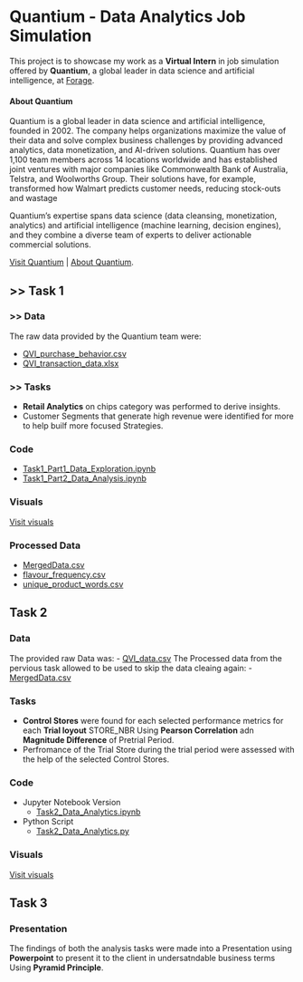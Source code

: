 # Quantium - Data Analytics Job Simulation
This project is to showcase my work as a **Virtual Intern** in job simulation offered by **Quantium**, a global leader in data science and artificial intelligence, at [Forage](https://www.theforage.com/profile/iXCrcHQebeuZdrvMo).
#### About Quantium
Quantium is a global leader in data science and artificial intelligence, founded in 2002. The company helps organizations maximize the value of their data and solve complex business challenges by providing advanced analytics, data monetization, and AI-driven solutions. Quantium has over 1,100 team members across 14 locations worldwide and has established joint ventures with major companies like Commonwealth Bank of Australia, Telstra, and Woolworths Group. Their solutions have, for example, transformed how Walmart predicts customer needs, reducing stock-outs and wastage

Quantium’s expertise spans data science (data cleansing, monetization, analytics) and artificial intelligence (machine learning, decision engines), and they combine a diverse team of experts to deliver actionable commercial solutions.

[Visit Quantium](https://quantium.com/)  |  [About Quantium](https://quantium.com/about-us/).

## >> Task 1
### >> Data
The raw data provided by the Quantium team were:
- [QVI_purchase_behavior.csv](https://github.com/saran-rey/Quantium-Data-Analysis-Job-Sim/blob/main/Task%201/data/raw/QVI_purchase_behaviour.csv)
- [QVI_transaction_data.xlsx](https://github.com/saran-rey/Quantium-Data-Analysis-Job-Sim/blob/main/Task%201/data/raw/QVI_transaction_data.xlsx)

### >> Tasks
- **Retail Analytics** on chips category was performed to derive insights.
- Customer Segments that generate high revenue were identified for more to help builf more focused Strategies.

### Code
- [Task1_Part1_Data_Exploration.ipynb](https://github.com/saran-rey/Quantium-Data-Analysis-Job-Sim/blob/main/Task%201/data%20analysis/Task1_Part1_Data_Exploration.ipynb)
- [Task1_Part2_Data_Analysis.ipynb](https://github.com/saran-rey/Quantium-Data-Analysis-Job-Sim/blob/main/Task%201/data%20analysis/Task1_Part2_Data_Analysis.ipynb)
 
### Visuals
[Visit visuals](https://github.com/saran-rey/Quantium-Data-Analysis-Job-Sim/tree/main/Task%201/data%20analysis/visuals)

### Processed Data
- [MergedData.csv](https://github.com/saran-rey/Quantium-Data-Analysis-Job-Sim/blob/main/Task%201/data/processed/MergedData.csv)
- [flavour_frequency.csv](https://github.com/saran-rey/Quantium-Data-Analysis-Job-Sim/blob/main/Task%201/data/processed/flavour_frequency.csv)
- [unique_product_words.csv](https://github.com/saran-rey/Quantium-Data-Analysis-Job-Sim/blob/main/Task%201/data/processed/unique_product_words.csv)

## Task 2
### Data
The provided raw Data was:
    - [QVI_data.csv](https://github.com/saran-rey/Quantium-Data-Analysis-Job-Sim/blob/main/Task%202/QVI_data.csv)
The Processed data from the pervious task allowed to be used to skip the data cleaing again:
    - [MergedData.csv](https://github.com/saran-rey/Quantium-Data-Analysis-Job-Sim/blob/main/Task%201/data/processed/MergedData.csv)

### Tasks
- **Control Stores** were found for each selected performance metrics for each **Trial loyout** STORE_NBR Using **Pearson Correlation** adn **Magnitude Difference** of Pretrial Period.
- Perfromance of the Trial Store during the trial period were assessed with the help of the selected Control Stores.

### Code
- Jupyter Notebook Version
    - [Task2_Data_Analytics.ipynb](https://github.com/saran-rey/Quantium-Data-Analysis-Job-Sim/blob/main/Task%202/Task2_Data_Analytics.ipynb)
- Python Script
    - [Task2_Data_Analytics.py](https://github.com/saran-rey/Quantium-Data-Analysis-Job-Sim/blob/main/Task%202/Task2_Data_Analytics.py)

### Visuals
[Visit visuals](https://github.com/saran-rey/Quantium-Data-Analysis-Job-Sim/tree/main/Task%202/visualizations)

## Task 3
### Presentation
The findings of both the analysis tasks were made into a Presentation using **Powerpoint** to present it to the client in undersatndable business terms Using **Pyramid Principle**.


